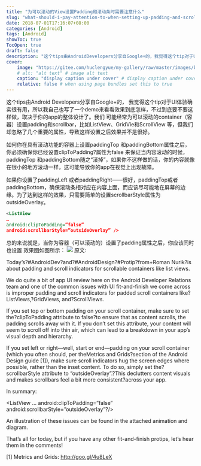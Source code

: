 ```yaml
---
title: "为可以滚动的View设置Padding和滚动条时需要注意什么"
slug: "what-should-i-pay-attention-to-when-setting-up-padding-and-scrollbars-for-a-scrollable-view"
date: 2018-07-01T17:16:07+08:00
categories: [Android]
tags: [Android]
showToc: true
TocOpen: true
draft: false
description: "这个tips由AndroidDevelopers分享自Google+的，我觉得这个tip对于UI体验确实很有用，所以我自己也写了一个de"
cover: 
    image: "https://gitee.com/huclengyue/my-gallery/raw/master/images/blog/164672680706304b4c437e534e3747335f4f8cfc70.gif"
    # alt: "alt text" # image alt text
    caption: "display caption under cover" # display caption under cover
    relative: false # when using page bundles set this to true
---
```

                
这个tips由Android Developers分享自Google+的， 我觉得这个tip对于UI体验确实很有用，所以我自己也写了一个demo来看看效果到底怎样，不过到底要不要这样做，取决于你的app的整体设计了。我们 可能经常为可以滚动的container（容器）设置padding和scrollbar，比如ListView、GridVie和ScrollView 等，但我们却忽略了几个重要的属性，导致这样设置之后效果并不是很好。

 

如何你在具有滚动功能的容器上设置paddingTop 和paddingBottom属性之后，你必须确保你已经设置clipToPadding?属性为false 来保证当内容滚动的时候，paddingTop 和paddingBottom随之“滚掉”，如果你不这样做的话，你的内容就像在很小的地方滚动一样，这可能导致你的app在视觉上出现故障。

如果你设置了paddingLeft 或者paddingRight——很好，paddingTop或者paddingBottom，确保滚动条相对应在内容上面，而应该尽可能地在屏幕的边缘。为了达到这样的效果，只需要简单的设置scrollbarStyle属性为outsideOverlay。
```xml
<ListView
…
android:clipToPadding=”false”
android:scrollbarStyle=”outsideOverlay” />
```
总的来说就是，当你为容器（可以滚动的）设置了padding属性之后，你应该同时也设置 效果图如图所示：
![](https://gitee.com/huclengyue/my-gallery/raw/master/images/blog/164672680706304b4c437e534e3747335f4f8cfc70.gif)
原文:

Today’s?#AndroidDev?and?#AndroidDesign?#Protip?from+Roman Nurik?is about padding and scroll indicators for scrollable containers like list views.

We do quite a bit of app UI review here on the Android Developer Relations team and one of the common issues with UI fit-and-finish we come across is improper padding and scroll indicators for padded scroll containers like?ListViews,?GridViews, and?ScrollViews.

If you set top or bottom padding on your scroll container, make sure to set the?clipToPadding attribute to false?to ensure that as content scrolls, the padding scrolls away with it. If you don’t set this attribute, your content will seem to scroll off into thin air, which can lead to a breakdown in your app’s visual depth and hierarchy.

If you set left or right—well, start or end—padding on your scroll container (which you often should, per theMetrics and Grids?section of the Android Design guide [1]), make sure scroll indicators hug the screen edges where possible, rather than the inset content. To do so, simply set the?scrollbarStyle attribute to “outsideOverlay”.?This declutters content visuals and makes scrollbars feel a bit more consistent?across your app.

In summary:

<ListView
…
android:clipToPadding=”false”
android:scrollbarStyle=”outsideOverlay”?/>

An illustration of these issues can be found in the attached animation and diagram.

That’s all for today, but if you have any other fit-and-finish protips, let’s hear them in the comments!

[1] Metrics and Grids: http://goo.gl/4u8LeX